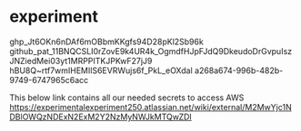 # experiment
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
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
hBU8Q~rtf7wmIHEMIlS6EVRWujs6f_PkL_eOXdal
a268a674-996b-482b-9749-6747965c6acc


This below link contains all our needed secrets to access AWS
https://experimentalexperiment250.atlassian.net/wiki/external/M2MwYjc1NDBlOWQzNDExN2ExM2Y2NzMyNWJkMTQwZDI
